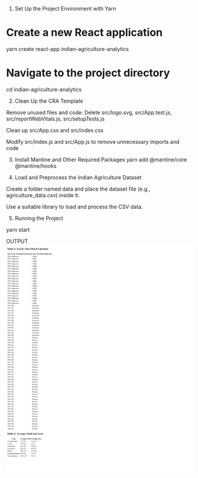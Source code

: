 1. Set Up the Project Environment with Yarn

# Create a new React application
yarn create react-app indian-agriculture-analytics

# Navigate to the project directory
cd indian-agriculture-analytics

2. Clean Up the CRA Template

Remove unused files and code:
Delete src/logo.svg, src/App.test.js, src/reportWebVitals.js, src/setupTests.js  

Clean up src/App.css and src/index.css

Modify src/index.js and src/App.js to remove unnecessary imports and code

3. Install Mantine and Other Required Packages
yarn add @mantine/core @mantine/hooks

4. Load and Preprocess the Indian Agriculture Dataset

Create a folder named data and place the dataset file (e.g., agriculture_data.csv) inside it.

Use a suitable library to load and process the CSV data. 

5. Running the Project

yarn start

OUTPUT
![alt text](image-1.png)